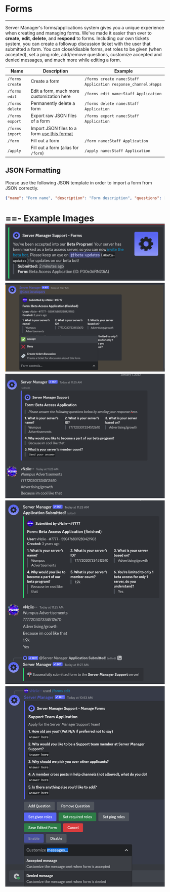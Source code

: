 # Forms
---
Server Manager's forms/applications system gives you a unique experience when creating and managing forms. We've made it easier than ever to **create**, **edit**, **delete**, and **respond** to forms. Including our own tickets system, you can create a followup discussion ticket with the user that submitted a form. You can close/disable forms, set roles to be given (when accepted), set a ping role, add/remove questions, customize accepted and denied messages, and much more while editing a form.

Name | Description | Example |
--- | --- | --- |
`/forms create` | Create a form | `/forms create name:Staff Application response_channel:#apps`
`/forms edit` | Edit a form, much more customization here | `/forms edit name:Staff Application`
`/forms delete` | Permanently delete a form | `/forms delete name:Staff Application`
`/forms export` | Export raw JSON files of a form | `/forms export name:Staff Application`
`/forms import` | Import JSON files to a form [use this format]()
`/form` | Fill out a form | `/form name:Staff Application`
`/apply` | Fill out a form (alias for `/form`) | `/apply name:Staff Application`

## JSON Formatting
Please use the following JSON template in order to import a form from JSON correctly.

```json
{"name": "Form name", "description": "Form description", "questions": ["Question 1", "Question 2", "Question 3"], "response_channel": VALID_CHANNEL_ID_INTEGER, "settings": {"given_roles": [ROLES_IDS_IN_LIST], "required_roles": [ROLE_IDS_IN_LIST], "ping_roles": [ROLE_IDS_IN_LIST], "accepted_message": "Put as `null` for default", "denied_message": "Put as `null` for default"}}
```

==- Example Images
![Customized accepted message](/static/forms1.png)
![Manage a form](/static/forms2.png)
![Filling out a form (1)](/static/forms4.png)
![Finished form (2)](/static/forms3.png)
![Edit a form](/static/forms5.png)
===
